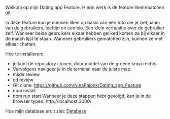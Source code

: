 Welkom op mijn Dating app Feature.
Hierin werk ik de feature liken/matchen uit.

In deze feature kun je mensen liken op basis van een foto die je ziet,naam van de gebruikers, leeftijd en een bio. Een klein verhaaltje over de gebruiker zelf.
Wanneer beide gebruikers elkaar hebben geliked komen ze bij elkaar in de match lijst te staan. 
Wanneer gebruikers gematched zijn, kunnen ze met elkaar chatten. 

Hoe te installeren:
- je kunt de repository clonen, door middel van de groene knop rechts.
- Vervolgens navigeer je in de terminal naar de juiste map.
- mkdir review
- cd review
- Git clone: https://github.com/NinaPajonk/Dating_app_Feature
- npm install
- npm run start
Wanneer je deze stappen hebt gevolgd, kan je in de browser typen: http://localhost:3000/

Hoe mijn database eruit ziet:
[Database](https://github.com/NinaPajonk/Dating_app_Feature/blob/master/Doc/Images/Database.png)
